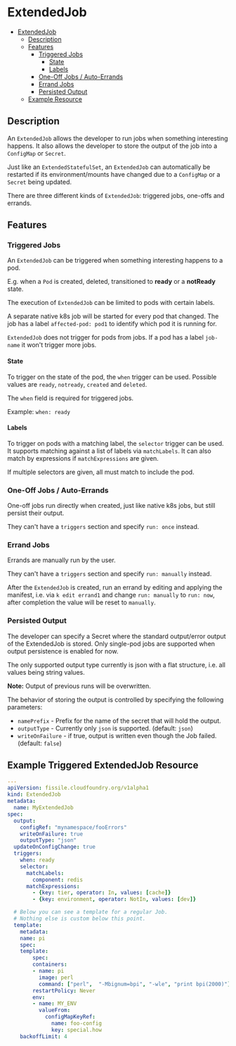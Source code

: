 # ExtendedJob

- [ExtendedJob](#extendedjob)
  - [Description](#description)
  - [Features](#features)
    - [Triggered Jobs](#triggered-jobs)
      - [State](#state)
      - [Labels](#labels)
    - [One-Off Jobs / Auto-Errands](#one-off-jobs-auto-errands)
    - [Errand Jobs](#errand-jobs)
    - [Persisted Output](#persisted-output)
  - [Example Resource](#example-resource)

## Description

An `ExtendedJob` allows the developer to run jobs when something interesting happens. It also allows the developer to store the output of the job into a `ConfigMap` or `Secret`.

Just like an `ExtendedStatefulSet`, an `ExtendedJob` can automatically be restarted if its environment/mounts have changed due to a `ConfigMap` or a `Secret` being updated.

There are three different kinds of `ExtendedJob`: triggered jobs, one-offs and
errands.

## Features

### Triggered Jobs

An `ExtendedJob` can be triggered when something interesting happens to a pod.

E.g. when a `Pod` is created, deleted, transitioned to **ready** or a
**notReady** state.

The execution of `ExtendedJob` can be limited to pods with certain labels.

A separate native k8s job will be started for every pod that changed. The job
has a label `affected-pod: pod1` to identify which pod it is running for.

`ExtendedJob` does not trigger for pods from jobs. If a pod has a label `job-name` it won't trigger more jobs.

#### State

To trigger on the state of the pod, the `when` trigger can be used.
Possible values are `ready`, `notready`, `created` and `deleted`.

The `when` field is required for triggered jobs.

Example: `when: ready`

#### Labels

To trigger on pods with a matching label, the `selector` trigger can be used.
It supports matching against a list of labels via `matchLabels`.
It can also match by expressions if `matchExpressions` are given.

If multiple selectors are given, all must match to include the pod.

### One-Off Jobs / Auto-Errands

One-off jobs run directly when created, just like native k8s jobs, but still
persist their output.

They can't have a `triggers` section and specify `run: once` instead.

### Errand Jobs

Errands are manually run by the user.

They can't have a `triggers` section and specify `run: manually` instead.

After the `ExtendedJob` is created, run an errand by editing and applying the
manifest, i.e. via `k edit errand1` and change `run: manually` to `run: now`,
after completion the value will be reset to `manually`.

### Persisted Output

The developer can specify a Secret where the standard output/error output of
the ExtendedJob is stored. Only single-pod jobs are supported when output
persistence is enabled for now.

The only supported output type currently is json with a flat structure, i.e.
all values being string values.

**Note:** Output of previous runs will be overwritten.

The behavior of storing the output is controlled by specifying the following parameters:
- `namePrefix` - Prefix for the name of the secret that will hold the output.
- `outputType` - Currently only `json` is supported. (default: `json`)
- `writeOnFailure` - if true, output is written even though the Job failed. (default: `false`)

## Example Triggered ExtendedJob Resource

```yaml
---
apiVersion: fissile.cloudfoundry.org/v1alpha1
kind: ExtendedJob
metadata:
  name: MyExtendedJob
spec:
  output:
    configRef: "mynamespace/fooErrors"
    writeOnFailure: true
    outputType: "json"
  updateOnConfigChange: true
  triggers:
    when: ready
    selector:
      matchLabels:
        component: redis
      matchExpressions:
        - {key: tier, operator: In, values: [cache]}
        - {key: environment, operator: NotIn, values: [dev]}

  # Below you can see a template for a regular Job.
  # Nothing else is custom below this point.
  template:
    metadata:
    name: pi
    spec:
    template:
        spec:
        containers:
        - name: pi
          image: perl
          command: ["perl",  "-Mbignum=bpi", "-wle", "print bpi(2000)"]
        restartPolicy: Never
        env:
        - name: MY_ENV
          valueFrom:
            configMapKeyRef:
              name: foo-config
              key: special.how
    backoffLimit: 4
```
